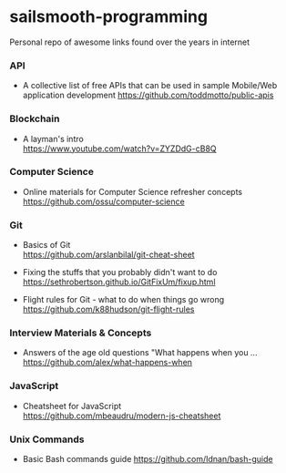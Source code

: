 # sailsmooth-programming
Personal repo of awesome links found over the years in internet


### API
* A collective list of free APIs that can be used in sample Mobile/Web application development 
https://github.com/toddmotto/public-apis


### Blockchain 
* A layman's intro  
https://www.youtube.com/watch?v=ZYZDdG-cB8Q


### Computer Science
* Online materials for Computer Science refresher concepts  
https://github.com/ossu/computer-science


### Git 
* Basics of Git  
https://github.com/arslanbilal/git-cheat-sheet

  
* Fixing the stuffs that you probably didn't want to do  
https://sethrobertson.github.io/GitFixUm/fixup.html

* Flight rules for Git - what to do when things go wrong  
https://github.com/k88hudson/git-flight-rules

  
### Interview Materials & Concepts  
* Answers of the age old questions "What happens when you ...  
https://github.com/alex/what-happens-when

  
### JavaScript  
* Cheatsheet for JavaScript  
https://github.com/mbeaudru/modern-js-cheatsheet


### Unix Commands
* Basic Bash commands guide
https://github.com/Idnan/bash-guide




